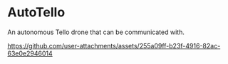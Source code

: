 # AutoTello

An autonomous Tello drone that can be communicated with.

https://github.com/user-attachments/assets/255a09ff-b23f-4916-82ac-63e0e2946014

